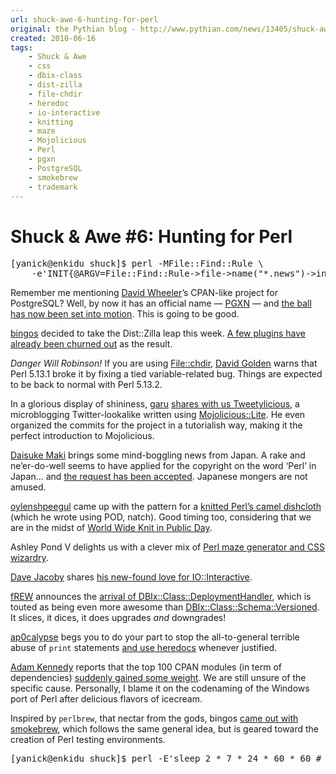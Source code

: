 ```yaml
---
url: shuck-awe-6-hunting-for-perl
original: the Pythian blog - http://www.pythian.com/news/13405/shuck-awe-6-hunting-for-perl
created: 2010-06-16
tags:
    - Shuck & Awe
    - css
    - dbix-class
    - dist-zilla
    - file-chdir
    - heredoc
    - io-interactive
    - knitting
    - maze
    - Mojolicious
    - Perl
    - pgxn
    - PostgreSQL
    - smokebrew
    - trademark
---
```


# Shuck &amp; Awe #6: Hunting for Perl

 <pre>
[yanick@enkidu shuck]$ perl -MFile::Find::Rule \
    -e&#39;INIT{@ARGV=File::Find::Rule-&#62;file-&#62;name(&#34;*.news&#34;)-&#62;in(&#34;blogs&#34;)}&#39;
</pre>

<p>Remember me mentioning <a href="http://www.justatheory.com">David Wheeler</a>’s CPAN-like project for PostgreSQL? Well, by now it has an official name — <a href="http://pgxn.org/">PGXN</a> — and <a href="http://www.justatheory.com/computers/databases/postgresql/pgxn-development-project.html">the ball has now been set into motion</a>. This is going to be good.</p>

<p><a href="http://blogs.perl.org/users/bingos">bingos</a> decided to take the Dist::Zilla leap this week. <a href="http://blogs.perl.org/users/bingos/2010/06/late-to-the-party-but-i-brought-bottles.html">A few plugins have already been churned out</a> as the result.</p>

<p><i>Danger Will Robinson!</i> If you are using <a href="http://search.cpan.org/dist/File-chdir">File::chdir</a>, <a href="http://www.dagolden.com">David Golden</a> warns that Perl 5.13.1 broke it by fixing a tied variable-related bug. Things are expected to be back to normal with Perl 5.13.2.</p>

<p><span id="more-13405"></span></p>

<p>In a glorious display of shininess, <a href="http://onionstand.blogspot.com">garu</a> <a href="http://onionstand.blogspot.com/2010/06/tweetylicious-twitter-like.html">shares with us Tweetylicious</a>, a microblogging Twitter-lookalike written using <a href="http://search.cpan.org/dist/Mojolicious-Lite">Mojolicious::Lite</a>. He even organized the commits for the project in a tutorialish way, making it the perfect introduction to Mojolicious.</p>

<p><a href="http://mt.endeworks.jp/d-6/">Daisuke Maki</a> brings some mind-boggling news from Japan. A rake and ne’er-do-well seems to have applied for the copyright on the word ‘Perl’ in Japan… and <a href="http://mt.endeworks.jp/d-6/2010/06/perl-trademark-in-japan.html">the request has been accepted</a>. Japanese mongers are not amused.</p>

<p><a href="http://oylenshpeegul.vox.com">oylenshpeegul</a> came up with the pattern for a <a href="http://oylenshpeegul.vox.com/library/post/knitteddishcloth.html">knitted Perl’s camel dishcloth</a> (which he wrote using POD, natch). Good timing too, considering that we are in the midst of <a href="http://www.wwkipday.com/">World Wide Knit in Public Day</a>.</p>

<p>Ashley Pond V delights us with a clever mix of <a href="http://sedition.com/a/2953">Perl maze generator and CSS wizardry</a>.</p>

<p><a href="http://varlogrant.blogspot.com">Dave Jacoby</a> shares <a href="http://varlogrant.blogspot.com/2010/06/absolutely-awesome-perl-modules.html">his new-found love for IO::Interactive</a>.</p>

<p><a href="http://blog.afoolishmanifesto.com">fREW</a> announces the <a href="http://blog.afoolishmanifesto.com/archives/1352">arrival of DBIx::Class::DeploymentHandler</a>, which is touted as being even more awesome than <a href="http://search.cpan.org/dist/DBIx-Class">DBIx::Class::Schema::Versioned</a>. It slices, it dices, it does upgrades <em>and</em> downgrades!</p>

<p><a href="http://ap0calypse.agitatio.org">ap0calypse</a> begs you to do your part to stop the all-to-general terrible abuse of <code>print</code> statements <a href="http://ap0calypse.agitatio.org/articles/please-use-here-documents">and use heredocs</a> whenever justified. </p>

<p><a href="http://use.perl.org/~Alias">Adam Kennedy</a> reports that the top 100 CPAN modules (in term of dependencies) <a href="http://use.perl.org/~Alias/journal/40387">suddenly gained some weight</a>. We are still unsure of the specific cause. Personally, I blame it on the codenaming of the Windows port of Perl after delicious flavors of icecream.</p>

<p>Inspired by <code>perlbrew</code>, that nectar from the gods, bingos <a href="http://blogs.perl.org/users/bingos/2010/06/smokebrew---it-is-like-perlbrew-but-different.html">came out with smokebrew</a>, which follows the same general idea, but is geared toward the creation of Perl testing environments.</p>

<pre>
[yanick@enkidu shuck]$ perl -E&#39;sleep 2 * 7 * 24 * 60 * 60 # see y&#39;all in 2 weeks!&#39;
</pre>
